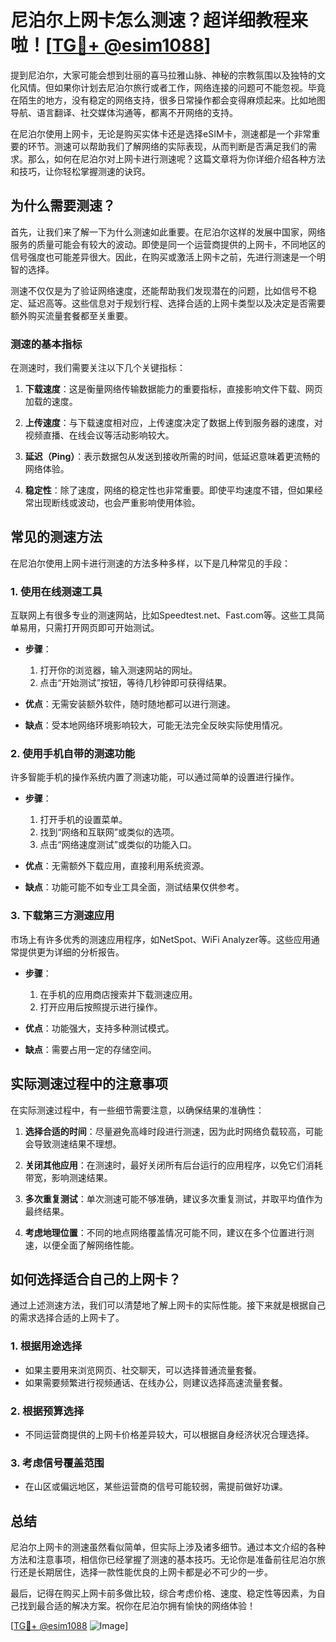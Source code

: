 # 尼泊尔上网卡怎么测速？超详细教程来啦！[[TG💪+ @esim1088](https://t.me/s/esim1088)]

提到尼泊尔，大家可能会想到壮丽的喜马拉雅山脉、神秘的宗教氛围以及独特的文化风情。但如果你计划去尼泊尔旅行或者工作，网络连接的问题可不能忽视。毕竟在陌生的地方，没有稳定的网络支持，很多日常操作都会变得麻烦起来。比如地图导航、语言翻译、社交媒体沟通等，都离不开网络的支持。

在尼泊尔使用上网卡，无论是购买实体卡还是选择eSIM卡，测速都是一个非常重要的环节。测速可以帮助我们了解网络的实际表现，从而判断是否满足我们的需求。那么，如何在尼泊尔对上网卡进行测速呢？这篇文章将为你详细介绍各种方法和技巧，让你轻松掌握测速的诀窍。

## 为什么需要测速？

首先，让我们来了解一下为什么测速如此重要。在尼泊尔这样的发展中国家，网络服务的质量可能会有较大的波动。即使是同一个运营商提供的上网卡，不同地区的信号强度也可能差异很大。因此，在购买或激活上网卡之前，先进行测速是一个明智的选择。

测速不仅仅是为了验证网络速度，还能帮助我们发现潜在的问题，比如信号不稳定、延迟高等。这些信息对于规划行程、选择合适的上网卡类型以及决定是否需要额外购买流量套餐都至关重要。

### 测速的基本指标

在测速时，我们需要关注以下几个关键指标：

1. **下载速度**：这是衡量网络传输数据能力的重要指标，直接影响文件下载、网页加载的速度。
   
2. **上传速度**：与下载速度相对应，上传速度决定了数据上传到服务器的速度，对视频直播、在线会议等活动影响较大。

3. **延迟（Ping）**：表示数据包从发送到接收所需的时间，低延迟意味着更流畅的网络体验。

4. **稳定性**：除了速度，网络的稳定性也非常重要。即使平均速度不错，但如果经常出现断线或波动，也会严重影响使用体验。

## 常见的测速方法

在尼泊尔使用上网卡进行测速的方法多种多样，以下是几种常见的手段：

### 1. 使用在线测速工具

互联网上有很多专业的测速网站，比如Speedtest.net、Fast.com等。这些工具简单易用，只需打开网页即可开始测试。

- **步骤**：
  1. 打开你的浏览器，输入测速网站的网址。
  2. 点击“开始测试”按钮，等待几秒钟即可获得结果。
  
- **优点**：无需安装额外软件，随时随地都可以进行测速。
- **缺点**：受本地网络环境影响较大，可能无法完全反映实际使用情况。

### 2. 使用手机自带的测速功能

许多智能手机的操作系统内置了测速功能，可以通过简单的设置进行操作。

- **步骤**：
  1. 打开手机的设置菜单。
  2. 找到“网络和互联网”或类似的选项。
  3. 点击“网络速度测试”或类似的功能入口。
  
- **优点**：无需额外下载应用，直接利用系统资源。
- **缺点**：功能可能不如专业工具全面，测试结果仅供参考。

### 3. 下载第三方测速应用

市场上有许多优秀的测速应用程序，如NetSpot、WiFi Analyzer等。这些应用通常提供更为详细的分析报告。

- **步骤**：
  1. 在手机的应用商店搜索并下载测速应用。
  2. 打开应用后按照提示进行操作。
  
- **优点**：功能强大，支持多种测试模式。
- **缺点**：需要占用一定的存储空间。

## 实际测速过程中的注意事项

在实际测速过程中，有一些细节需要注意，以确保结果的准确性：

1. **选择合适的时间**：尽量避免高峰时段进行测速，因为此时网络负载较高，可能会导致测速结果不理想。

2. **关闭其他应用**：在测速时，最好关闭所有后台运行的应用程序，以免它们消耗带宽，影响测速结果。

3. **多次重复测试**：单次测速可能不够准确，建议多次重复测试，并取平均值作为最终结果。

4. **考虑地理位置**：不同的地点网络覆盖情况可能不同，建议在多个位置进行测速，以便全面了解网络性能。

## 如何选择适合自己的上网卡？

通过上述测速方法，我们可以清楚地了解上网卡的实际性能。接下来就是根据自己的需求选择合适的上网卡了。

### 1. 根据用途选择

- 如果主要用来浏览网页、社交聊天，可以选择普通流量套餐。
- 如果需要频繁进行视频通话、在线办公，则建议选择高速流量套餐。

### 2. 根据预算选择

- 不同运营商提供的上网卡价格差异较大，可以根据自身经济状况合理选择。

### 3. 考虑信号覆盖范围

- 在山区或偏远地区，某些运营商的信号可能较弱，需提前做好功课。

## 总结

尼泊尔上网卡的测速虽然看似简单，但实际上涉及诸多细节。通过本文介绍的各种方法和注意事项，相信你已经掌握了测速的基本技巧。无论你是准备前往尼泊尔旅行还是长期居住，选择一款性能优良的上网卡都是必不可少的一步。

最后，记得在购买上网卡前多做比较，综合考虑价格、速度、稳定性等因素，为自己找到最合适的解决方案。祝你在尼泊尔拥有愉快的网络体验！

[[TG💪+ @esim1088](https://t.me/s/esim1088) ![Image](https://i.postimg.cc/4NQfJmqS/Snipaste-2025-05-13-00-14-12.png)]